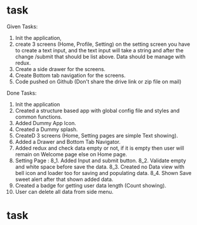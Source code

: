 # task

Given Tasks: 

1. Init the application, 
2. create 3 screens (Home, Profile, Setting) on the setting screen you have to create a text input, and the text input will take a string and after the change /submit that should be list above. Data should be manage with redux.
3. Create a side drawer for the screens.
4. Create Bottom tab navigation for the screens.
5. Code pushed on Github (Don't share the drive link or zip file on mail)


Done Tasks:

1. Init the application
2. Created a structure based app with global config file and styles and common functions.
3. Added Dummy App Icon.
4. Created a Dummy splash. 
5. CreateD 3 screens (Home, Setting pages are simple Text showing).
6. Added a Drawer and Bottom Tab Navigator.
7. Added redux and check data empty or not, if it is empty then user will remain on Welcome page else on Home page.
8. Setting Page :
8_1. Added Input and submit button.
8_2. Validate empty and white space before save the data.
8_3. Created no Data view with bell icon and loader too for saving and populating data.
8_4. Shown Save sweet alert after that shown added data.
9. Created a badge for getting user data length (Count showing).
10. User can delete all data from side menu.


# task
